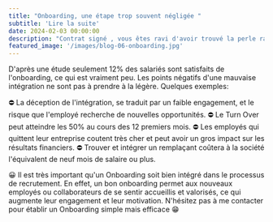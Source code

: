 ```yaml
---
title: "Onboarding, une étape trop souvent négligée "
subtitle: 'Lire la suite'
date: 2024-02-03 00:00:00
description: "Contrat signé , vous êtes ravi d'avoir trouvé la perle rare. C'est à ce moment précis que beaucoup d'entreprises négligent l'intégration."
featured_image: '/images/blog-06-onboarding.jpg'
---
```


D'après une étude seulement 12% des salariés sont satisfaits de l'onboarding, ce qui est vraiment peu. 
Les points négatifs d'une mauvaise intégration ne sont pas à prendre à la légère.
Quelques exemples:


⛔ La déception de l'intégration, se traduit par un faible engagement, et le risque que l'employé recherche de nouvelles opportunités.
⛔ Le Turn Over peut atteindre les 50% au cours des 12 premiers mois.
⛔ Les employés qui quittent leur entreprise coutent très cher et peut avoir un gros impact sur les résultats financiers.
⛔ Trouver et intégrer un remplaçant coûtera à la société l'équivalent de neuf mois de salaire ou plus.



😀 Il est très important qu'un Onboarding soit bien intégré dans le processus de recrutement. En effet, un bon onboarding permet aux nouveaux employés ou collaborateurs de se sentir accueillis et valorisés, ce qui augmente leur engagement et leur motivation.
N'hésitez pas à me contacter pour établir un Onboarding simple mais efficace 😁 